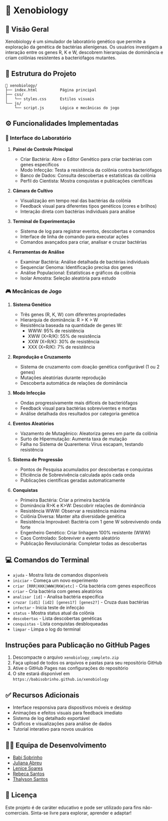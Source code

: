 # 🧬 Xenobiology

## 🌌 Visão Geral

Xenobiology é um simulador de laboratório genético que permite a exploração da genética de bactérias alienígenas. Os usuários investigam a interação entre os genes R, K e W, descobrem hierarquias de dominância e criam colônias resistentes a bacteriófagos mutantes.

## 🧾 Estrutura do Projeto

```
📁 xenobiology/
├── index.html          Página principal
├── css/
│   └── styles.css      Estilos visuais
└── js/
    └── script.js       Lógica e mecânicas do jogo
```

## ⚙️ Funcionalidades Implementadas

### 🔬 Interface do Laboratório

1. **Painel de Controle Principal**
   - Criar Bactéria: Abre o Editor Genético para criar bactérias com genes específicos
   - Modo Infecção: Testa a resistência da colônia contra bacteriófagos
   - Banco de Dados: Consulta descobertas e estatísticas da colônia
   - Perfil do Cientista: Mostra conquistas e publicações científicas

2. **Câmara de Cultivo**
   - Visualização em tempo real das bactérias da colônia
   - Feedback visual para diferentes tipos genéticos (cores e brilhos)
   - Interação direta com bactérias individuais para análise

3. **Terminal de Experimentação**
   - Sistema de log para registrar eventos, descobertas e comandos
   - Interface de linha de comando para executar ações
   - Comandos avançados para criar, analisar e cruzar bactérias

4. **Ferramentas de Análise**
   - Examinar Bactéria: Análise detalhada de bactérias individuais
   - Sequenciar Genoma: Identificação precisa dos genes
   - Análise Populacional: Estatísticas e gráficos da colônia
   - Isolar Amostra: Seleção aleatória para estudo

### 🎮 Mecânicas de Jogo

1. **Sistema Genético**
   - Três genes (R, K, W) com diferentes propriedades
   - Hierarquia de dominância: R > K > W
   - Resistência baseada na quantidade de genes W:
     - WWW: 95% de resistência
     - XWW (X=R/K): 55% de resistência
     - XXW (X=R/K): 30% de resistência
     - XXX (X=R/K): 7% de resistência

2. **Reprodução e Cruzamento**
   - Sistema de cruzamento com doação genética configurável (1 ou 2 genes)
   - Mutações aleatórias durante reprodução
   - Descoberta automática de relações de dominância

3. **Modo Infecção**
   - Ondas progressivamente mais difíceis de bacteriófagos
   - Feedback visual para bactérias sobreviventes e mortas
   - Análise detalhada dos resultados por categoria genética

4. **Eventos Aleatórios**
   - Vazamento de Mutagênico: Aleatoriza genes em parte da colônia
   - Surto de Hipermutação: Aumenta taxa de mutação
   - Falha no Sistema de Quarentena: Vírus escapam, testando resistência

5. **Sistema de Progressão**
   - Pontos de Pesquisa acumulados por descobertas e conquistas
   - Eficiência de Sobrevivência calculada após cada onda
   - Publicações científicas geradas automaticamente

6. **Conquistas**
   - Primeira Bactéria: Criar a primeira bactéria
   - Dominância R>K e K>W: Descobrir relações de dominância
   - Resistência WWW: Observar a resistência máxima
   - Colônia Diversa: Manter alta diversidade genética
   - Resistência Improvável: Bactéria com 1 gene W sobrevivendo onda forte
   - Engenheiro Genético: Criar linhagem 100% resistente (WWW)
   - Caos Controlado: Sobreviver a evento aleatório
   - Publicação Revolucionária: Completar todas as descobertas

## 💻 Comandos do Terminal

- `ajuda` - Mostra lista de comandos disponíveis
- `iniciar` - Começa um novo experimento
- `criar [RRR|KKK|WWW|RKW|etc]` - Cria bactéria com genes específicos
- `criar` - Cria bactéria com genes aleatórios
- `analisar [id]` - Analisa bactéria específica
- `cruzar [id1] [id2] [genes1?] [genes2?]` - Cruza duas bactérias
- `infectar` - Inicia teste de infecção
- `status` - Mostra status atual da colônia
- `descobertas` - Lista descobertas genéticas
- `conquistas` - Lista conquistas desbloqueadas
- `limpar` - Limpa o log do terminal

## Instruções para Publicação no GitHub Pages

1. Descompacte o arquivo `xenobiology_completo.zip`
2. Faça upload de todos os arquivos e pastas para seu repositório GitHub
3. Ative o GitHub Pages nas configurações do repositório
4. O site estará disponível em `https://babisobrinho.github.io/xenobiology`

## ✅    Recursos Adicionais

- Interface responsiva para dispositivos móveis e desktop
- Animações e efeitos visuais para feedback imediato
- Sistema de log detalhado exportável
- Gráficos e visualizações para análise de dados
- Tutorial interativo para novos usuários

## 👩‍💻 Equipa de Desenvolvimento

- [Babi Sobrinho](https://github.com/babisobrinho)
- [Juliana Abreu](https://github.com/JulyDuds)
- [Lenice Soares](https://github.com/lenicesoaares)
- [Rebeca Santos](https://github.com/RebecaSantosb)
- [Thalyson Santos](https://github.com/taysoic)

## 📜 Licença

Este projeto é de caráter educativo e pode ser utilizado para fins não-comerciais.
Sinta-se livre para explorar, aprender e adaptar!
